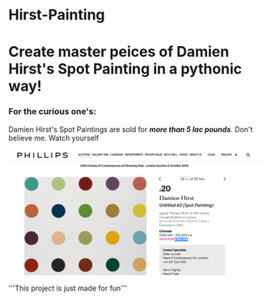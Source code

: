 # Hirst-Painting
<h1>Create master peices of Damien Hirst's Spot Painting in a pythonic way!</h1>


<h3>For the curious one's: </h3>
<p>Damien Hirst's Spot Paintings are sold for <em><b>more than 5 lac pounds</b></em>. Don't believe me. Watch yourself </p>
<img src="proof.png" alt="Hirst-Painting-sold-for-£509,000">

'''This project is just made for fun'''
